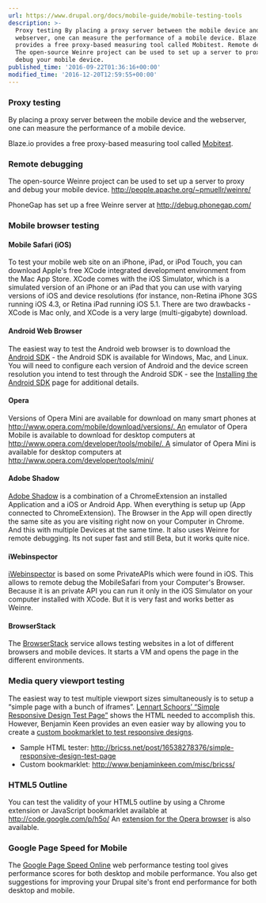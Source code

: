 ```yaml
---
url: https://www.drupal.org/docs/mobile-guide/mobile-testing-tools
description: >-
  Proxy testing By placing a proxy server between the mobile device and the
  webserver, one can measure the performance of a mobile device. Blaze.io
  provides a free proxy-based measuring tool called Mobitest. Remote debugging
  The open-source Weinre project can be used to set up a server to proxy and
  debug your mobile device.
published_time: '2016-09-22T01:36:16+00:00'
modified_time: '2016-12-20T12:59:55+00:00'
---
```

### Proxy testing

By placing a proxy server between the mobile device and the webserver, one can measure the performance of a mobile device.

Blaze.io provides a free proxy-based measuring tool called [Mobitest](http://mobitest.akamai.com/m/index.cgi).

### Remote debugging

The open-source Weinre project can be used to set up a server to proxy and debug your mobile device. <http://people.apache.org/~pmuellr/weinre/>

PhoneGap has set up a free Weinre server at <http://debug.phonegap.com/>

### Mobile browser testing

#### Mobile Safari (iOS)

To test your mobile web site on an iPhone, iPad, or iPod Touch, you can download Apple's free XCode integrated development environment from the Mac App Store. XCode comes with the iOS Simulator, which is a simulated version of an iPhone or an iPad that you can use with varying versions of iOS and device resolutions (for instance, non-Retina iPhone 3GS running iOS 4.3, or Retina iPad running iOS 5.1\. There are two drawbacks - XCode is Mac only, and XCode is a very large (multi-gigabyte) download.

#### Android Web Browser

The easiest way to test the Android web browser is to download the [Android SDK](http://developer.android.com/sdk/index.html) \- the Android SDK is available for Windows, Mac, and Linux. You will need to configure each version of Android and the device screen resolution you intend to test through the Android SDK - see the [Installing the Android SDK](http://developer.android.com/sdk/installing.html) page for additional details.

#### Opera

Versions of Opera Mini are available for download on many smart phones at <http://www.opera.com/mobile/download/versions/. An> emulator of Opera Mobile is available to download for desktop computers at <http://www.opera.com/developer/tools/mobile/. A> simulator of Opera Mini is available for desktop computers at <http://www.opera.com/developer/tools/mini/>

#### Adobe Shadow

[Adobe Shadow](http://labs.adobe.com/technologies/shadow/) is a combination of a ChromeExtension an installed Application and a iOS or Android App. When everything is setup up (App connected to ChromeExtension). The Browser in the App will open directly the same site as you are visiting right now on your Computer in Chrome. And this with multiple Devices at the same time. It also uses Weinre for remote debugging. Its not super fast and still Beta, but it works quite nice.

#### iWebinspector

[iWebinspector](http://www.mobilexweb.com/blog/debugging-web-safari-phonegap-iphone-ipad) is based on some PrivateAPIs which were found in iOS. This allows to remote debug the MobileSafari from your Computer's Browser. Because it is an private API you can run it only in the iOS Simulator on your computer installed with XCode. But it is very fast and works better as Weinre.

#### BrowserStack

The [BrowserStack](http://www.browserstack.com/) service allows testing websites in a lot of different browsers and mobile devices. It starts a VM and opens the page in the different environments.

### Media query viewport testing

The easiest way to test multiple viewport sizes simultaneously is to setup a “simple page with a bunch of iframes”. [Lennart Schoors’ “Simple Responsive Design Test Page”](http://bricss.net/post/16538278376/simple-responsive-design-test-page) shows the HTML needed to accomplish this. However, Benjamin Keen provides an even easier way by allowing you to create a [custom bookmarklet to test responsive designs](http://www.benjaminkeen.com/misc/bricss/).

* Sample HTML tester: <http://bricss.net/post/16538278376/simple-responsive-design-test-page>
* Custom bookmarklet: <http://www.benjaminkeen.com/misc/bricss/>

### HTML5 Outline

You can test the validity of your HTML5 outline by using a Chrome extension or JavaScript bookmarklet available at <http://code.google.com/p/h5o/> An [extension for the Opera browser](https://addons.opera.com/en/addons/extensions/details/html5-outliner/1.0/) is also available.

### Google Page Speed for Mobile

The [Google Page Speed Online](https://developers.google.com/pagespeed/) web performance testing tool gives performance scores for both desktop and mobile performance. You also get suggestions for improving your Drupal site's front end performance for both desktop and mobile.